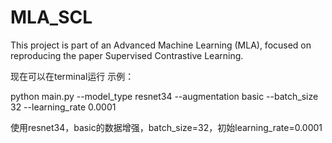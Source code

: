 # MLA_SCL
This project is part of an Advanced Machine Learning (MLA), focused on reproducing the paper Supervised Contrastive Learning.

现在可以在terminal运行
示例：

python main.py --model_type resnet34 --augmentation basic --batch_size 32 --learning_rate 0.0001

使用resnet34，basic的数据增强，batch_size=32，初始learning_rate=0.0001
